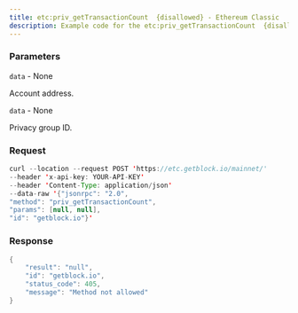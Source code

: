 ```yaml
---
title: etc:priv_getTransactionCount  {disallowed} - Ethereum Classic
description: Example code for the etc:priv_getTransactionCount  {disallowed} json-rpc method. Сomplete guide on how to use etc:priv_getTransactionCount  {disallowed} json-rpc in GetBlock.io Web3 documentation.
---
```


### Parameters


`data` - None

Account address.

`data` - None

Privacy group ID.

### Request

``` java
curl --location --request POST 'https://etc.getblock.io/mainnet/' 
--header 'x-api-key: YOUR-API-KEY' 
--header 'Content-Type: application/json' 
--data-raw '{"jsonrpc": "2.0",
"method": "priv_getTransactionCount",
"params": [null, null],
"id": "getblock.io"}'
```

###  Response

``` java
{
    "result": "null",
    "id": "getblock.io",
    "status_code": 405,
    "message": "Method not allowed"
}
```

